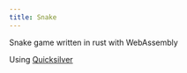 ```yaml
---
title: Snake
---
```


Snake game written in rust with WebAssembly

Using [Quicksilver](https://github.com/ryanisaacg/quicksilver)


<script src="snake.js"></script>
<div id="game_container"></div>
